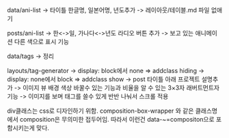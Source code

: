 data/ani-list
-> 타이틀 한글명, 일본어명, 년도추가
-> 레이아웃/테이블.md 파일 없애기

posts/ani-list
-> 한<->일, 가나다<->년도 라디오 버튼 추가
-> 보고 있는 애니메이션 다른 색으로 표시 기능

data/tags
-> 정리

layouts/tag-generator
-> display: block에서 none => addclass hiding
-> display: none에서 block => addclass show
-> post 타이틀 아래 프로젝트 설명추가
-> 이미지 뷰 배경 색상 바꿀수 있는 기능과 비율을 알 수 있는 3×3자 래버트먼트자 기능
-> 이미지를 보며 태그를 쓸수 있게 반반 나눠서 스크롤 적용

div클래스는 css로 디자인하기 위함. composition-box-wrapper 와 같은 클래스명에서 composition은 무의미한 접두어임. 따라서 이런건 data-~=compositon으로 포함시키는게 맞다.
